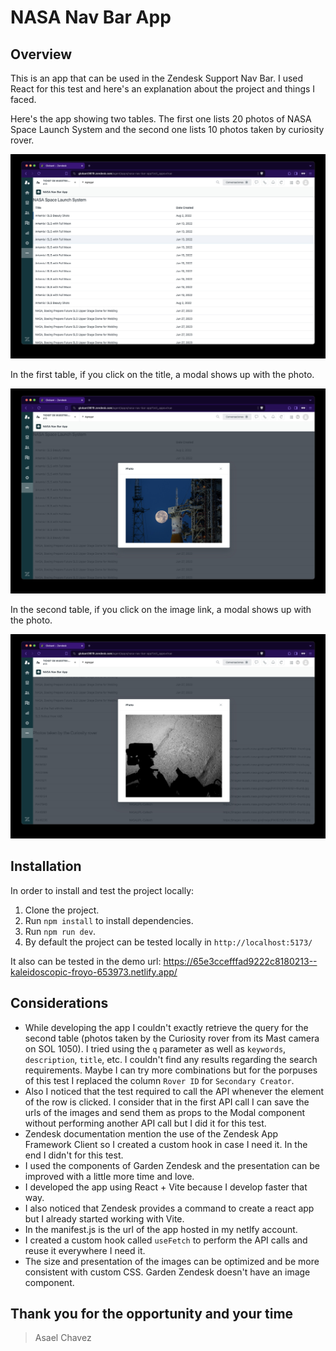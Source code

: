 NASA Nav Bar App
===

## Overview

This is an app that can be used in the Zendesk Support Nav Bar. I used React for this test and here's an explanation about the project and things I faced.

Here's the app showing two tables. The first one lists 20 photos of NASA Space Launch System and the second one lists 10 photos taken by curiosity rover.

![Nasa Zendesk](./assets/Screen01.jpg)

In the first table, if you click on the title, a modal shows up with the photo.

![Nasa Zendesk](./assets/Screen02.jpg)

In the second table, if you click on the image link, a modal shows up with the photo.

![Nasa Zendesk](./assets/Screen03.jpg)


## Installation

In order to install and test the project locally:

1. Clone the project.
2. Run `npm install` to install dependencies.
3. Run `npm run dev`.
4. By default the project can be tested locally in `http://localhost:5173/`

It also can be tested in the demo url: https://65e3ccefffad9222c8180213--kaleidoscopic-froyo-653973.netlify.app/

## Considerations

- While developing the app I couldn't exactly retrieve the query for the second table (photos taken by the Curiosity rover from its Mast camera on SOL 1050). I tried using the `q` parameter as well as `keywords`, `description`, `title`, etc. I couldn't find any results regarding the search requirements. Maybe I can try more combinations but for the porpuses of this test I replaced the column `Rover ID` for `Secondary Creator`.
- Also I noticed that the test required to call the API whenever the element of the row is clicked. I consider that in the first API call I can save the urls of the images and send them as props to the Modal component without performing another API call but I did it for this test.
- Zendesk documentation mention the use of the Zendesk App Framework Client so I created a custom hook in case I need it. In the end I didn't for this test.
- I used the components of Garden Zendesk and the presentation can be improved with a little more time and love.
- I developed the app using React + Vite because I develop faster that way.
- I also noticed that Zendesk provides a command to create a react app but I already started working with Vite.
- In the manifest.js is the url of the app hosted in my netlfy account.
- I created a custom hook called `useFetch` to perform the API calls and reuse it everywhere I need it.
- The size and presentation of the images can be optimized and be more consistent with custom CSS. Garden Zendesk doesn't have an image component.

## Thank you for the opportunity and your time

> Asael Chavez
